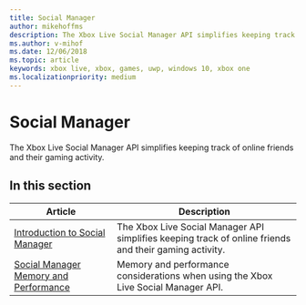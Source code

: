 ```yaml
---
title: Social Manager
author: mikehoffms
description: The Xbox Live Social Manager API simplifies keeping track of online friends and their gaming activity.
ms.author: v-mihof
ms.date: 12/06/2018
ms.topic: article
keywords: xbox live, xbox, games, uwp, windows 10, xbox one
ms.localizationpriority: medium
---
```


# Social Manager

The Xbox Live Social Manager API simplifies keeping track of online friends and their gaming activity.


## In this section

| Article | Description |
|---------|-------------|
| [Introduction to Social Manager](intro-to-social-manager.md) | The Xbox Live Social Manager API simplifies keeping track of online friends and their gaming activity. |
| [Social Manager Memory and Performance](social-manager-memory-and-performance-overview.md) | Memory and performance considerations when using the Xbox Live Social Manager API. |
